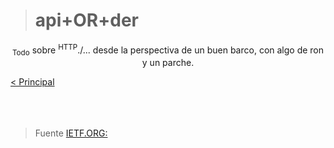 ># api+OR+der

<p align="center">
<sub>Todo</sub> sobre <sup>HTTP</sup>./... desde la perspectiva de un buen barco, con algo de ron y un parche.
</p>

[< Principal](https://github.com/Inf3r/apiORder/tree/main)
<br>
<br>
<br>
<br>

>Fuente [IETF.ORG:](https://datatracker.ietf.org/doc/html/rfc9110)




